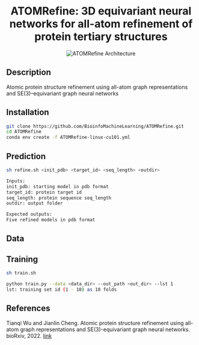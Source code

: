 <div align="center">
  
# ATOMRefine: 3D equivariant neural networks for all-atom refinement of protein tertiary structures

![ATOMRefine Architecture](https://github.com/BioinfoMachineLearning/ATOMRefine/blob/main/img/ATOMRefine_Architecture.png)
  
</div>

## Description
Atomic protein structure refinement using all-atom graph representations and SE(3)–equivariant graph neural networks

## Installation
```bash
git clone https://github.com/BioinfoMachineLearning/ATOMRefine.git
cd ATOMRefine
conda env create -f ATOMRefine-linux-cu101.yml
```

## Prediction
```bash
sh refine.sh <init_pdb> <target_id> <seq_length> <outdir>

Inputs:
init_pdb: starting model in pdb format
target_id: protein target id
seq_length: protein sequence seq_length
outdir: output folder

Expected outputs:
Five refined models in pdb format
```

## Data


## Training
```bash
sh train.sh

python train.py --data <data_dir> --out_path <out_dir> --lst 1
lst: training set id (1 - 10) as 10 folds
```

## References

Tianqi Wu and Jianlin Cheng. Atomic protein structure refinement using all-atom graph representations and SE(3)-equivariant graph neural networks. bioRxiv, 2022. [link](https://doi.org/10.1101/2022.05.06.490934)